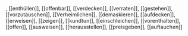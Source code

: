 , [[enthüllen]], [[offenbar]], [[verdecken]], [[verraten]], [[gestehen]], [[vorzutäuschen]], [[Verheimlichen]], [[demaskieren]], [[aufdecken]], [[erweisen]], [[zeigen]], [[kundtun]], [[einschleichen]], [[vorenthalten]], [[offen]], [[ausweisen]], [[herausstellen]], [[preisgeben]], [[auftauchen]]